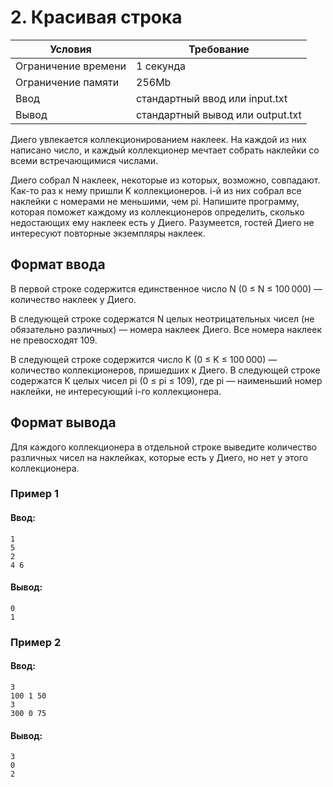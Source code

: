 # 2. Красивая строка

| Условия             | Требование                         |
| ------------------- | ---------------------------------- | 
| Ограничение времени | 1 секунда                          |
| Ограничение памяти  | 256Mb                              |
| Ввод                | стандартный ввод или input.txt     |
| Вывод               | стандартный вывод или output.txt   |

Диего увлекается коллекционированием наклеек. На каждой из них написано число, и каждый коллекционер мечтает собрать наклейки со всеми встречающимися числами.

Диего собрал N наклеек, некоторые из которых, возможно, совпадают. Как-то раз к нему пришли K коллекционеров. i-й из них собрал все наклейки с номерами не меньшими, чем pi. Напишите программу, которая поможет каждому из коллекционеров определить, сколько недостающих ему наклеек есть у Диего. Разумеется, гостей Диего не интересуют повторные экземпляры наклеек.

## Формат ввода
В первой строке содержится единственное число N (0 ≤ N ≤ 100 000) — количество наклеек у Диего.

В следующей строке содержатся N целых неотрицательных чисел (не обязательно различных) — номера наклеек Диего. Все номера наклеек не превосходят 109.

В следующей строке содержится число K (0 ≤ K ≤ 100 000) — количество коллекционеров, пришедших к Диего. В следующей строке содержатся K целых чисел pi (0 ≤ pi ≤ 109), где pi — наименьший номер наклейки, не интересующий i-го коллекционера.

## Формат вывода
Для каждого коллекционера в отдельной строке выведите количество различных чисел на наклейках, которые есть у Диего, но нет у этого коллекционера.

### Пример 1
#### Ввод:
```
1
5
2
4 6
```
#### Вывод:
```
0
1
```
### Пример 2
#### Ввод:
```
3
100 1 50
3
300 0 75
```
#### Вывод:
```
3
0
2
```
